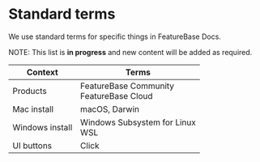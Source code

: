 # Standard terms

We use standard terms for specific things in FeatureBase Docs.

NOTE: This list is **in progress** and new content will be added as required.

| Context | Terms |
|---|---|
| Products | FeatureBase Community<br/>FeatureBase Cloud |
| Mac install | macOS, Darwin |
| Windows install | Windows Subsystem for Linux<br/>WSL |
| UI buttons | Click <button-name> |
